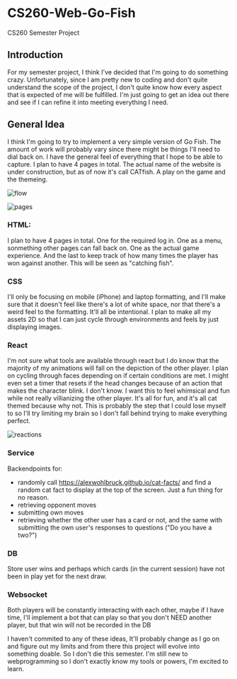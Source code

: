 # CS260-Web-Go-Fish
CS260 Semester Project
## Introduction
For my semester project, I think I've decided that I'm going to do something crazy. Unfortunately, since I am pretty new to coding and don't quite understand the scope of the project, I don't quite know how every aspect that is expected of me will be fulfilled. I'm just going to get an idea out there and see if I can refine it into meeting everything I need. 
## General Idea
I think I'm going to try to implement a very simple version of Go Fish. The amount of work will probably vary since there might be things I'll need to dial back on. I have the general feel of everything that I hope to be able to capture. I plan to have 4 pages in total. The actual name of the website is under construction, but as of now it's call CATfish. A play on the game and the themeing.

![flow](https://github.com/user-attachments/assets/e0546241-d84d-4863-ad80-e88830f6f23a)

![pages](https://github.com/user-attachments/assets/21255854-a8dc-45a4-9cbc-1e73e6ce4f02)


### HTML:
I plan to have 4 pages in total. One for the required log in. One as a menu, sonmething other pages can fall back on. One as the actual game experience. And the last to keep track of how many times the player has won against another. This will be seen as "catching fish".

### CSS
I'll only be focusing on mobile (iPhone) and laptop formatting, and I'll make sure that it doesn't feel like there's a lot of white space, nor that there's a weird feel to the formatting. It'll all be intentional. I plan to make all my assets 2D so that I can just cycle through environments and feels by just displaying images.

### React
I'm not sure what tools are available through react but I do know that the majority of my animations will fall on the depiction of the other player. I plan on cycling through faces depending on if certain conditions are met. I might even set a timer that resets if the head changes because of an action that makes the character blink. I don't know. I want this to feel whimsical and fun while not really villianizing the other player. It's all for fun, and it's all cat themed because why not. This is probably the step that I could lose myself to so I'll try limiting my brain so I don't fall behind trying to make everything perfect. 

![reactions](https://github.com/user-attachments/assets/c3a1d1f1-7d74-486b-a2b8-3c8385d05691)

### Service
Backendpoints for:
* randomly call https://alexwohlbruck.github.io/cat-facts/ and find a random cat fact to display at the top of the screen. Just a fun thing for no reason.
* retrieving opponent moves
* submitting own moves
* retrieving whether the other user has a card or not, and the same with submitting the own user's responses to questions ("Do you have a two?")

### DB 
Store user wins and perhaps which cards (in the current session) have not been in play yet for the next draw.

### Websocket 
Both players will be constantly interacting with each other, maybe if I have time, I'll implement a bot that can play so that you don't NEED another player, but that win will not be recorded in the DB


I haven't commited to any of these ideas, It'll probably change as I go on and figure out my limits and from there this project will evolve into something doable. So I don't die this semester. I'm still new to webprogramming so I don't exactly know my tools or powers, I'm excited to learn.
